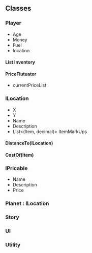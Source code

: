 ## Classes

### Player
 - Age
 - Money
 - Fuel
 - location
 #### List<Item> Inventory

#### PriceFlutuator
 - currentPriceList
 
### ILocation
 - X 
 - Y
 - Name
 - Description
 - List<(Item, decimal)> ItemMarkUps
 #### DistanceTo(ILocation)
 #### CostOf(Item)
 
### IPricable
 - Name
 - Description
 - Price  
 
### Planet : ILocation

### Story
### UI
### Utility

